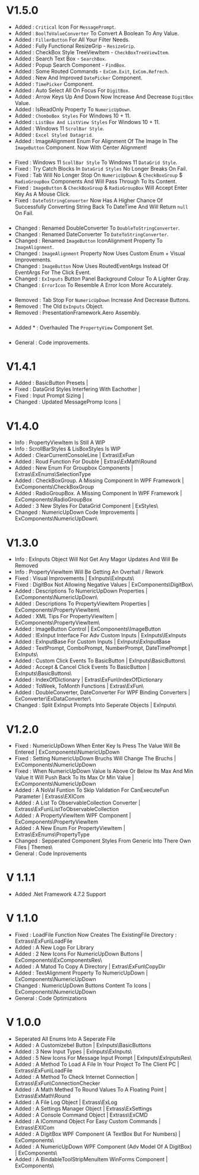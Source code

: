 # V1.5.0
* Added : `Critical` Icon For `MessagePrompt`.
* Added : `BoolToValueConverter` To Convert A Boolean To Any Value.
* Added : `FillerButton` For All Your Filter Needs.
* Added : Fully Functional ResizeGrip - `ResizeGrip`.
* Added : CheckBox Style TreeViewItem - `CheckBoxTreeViewItem`.
* Added : Search Text Box - `SearchBox`.
* Added : Popup Search Component - `FindBox`.
* Added : Some Routed Commands - `ExCom.Exit`, `ExCom.Refrech`.
* Added : New And Improved `DatePicker` Component.
* Added : `TimePicker` Component.
* Added : Auto Select All On Focus For `DigitBox`.
* Added : Arrow Keys Up And Down Now Increase And Decrease `DigitBox` Value.
* Added : IsReadOnly Property To `NumericUpDown`.
* Added : `ChomboBox Styles` For Windows 10 + 11.
* Added : `ListBox And ListView Styles` For Windows 10 + 11.
* Added : Windows 11 `ScrolBar Style`.
* Added : `Excel Styled Datagrid`.
* Added : ImageAlignment Enum For Alignment Of The Image In The `ImageButton` Component. Now With Center Alignment!
###
* Fixed : Windows 11 `ScollBar Style` To Windows 11 `DataGrid Style`.
* Fixed : Try Catch Blocks In `DataGrid Styles` No Longer Breaks On Fail.
* Fixed : Tab Will No Longer Stop On `NumericUpDown` & `CheckBoxGroup` $ `RadioGroupBox` Components And Will Pass Through To Its Content.
* Fixed : `ImageButton` & `CheckBoxGroup` & `RadioGroupBox` Will Accept Enter Key As A Mouse Click.
* Fixed : `DateToStringConverter` Now Has A Higher Chance Of Successfully Converting String Back To DateTime And Will Return `null` On Fail.
###
* Changed : Renamed DoubleConverter To `DoubleToStringConverter`.
* Changed : Renamed DateConverter To `DateToStringConverter`.
* Changed : Renamed `ImageButton` IconAlignment Property To `ImageAlignment`.
* Changed : `ImageAlignment` Property Now Uses Custom Enum + Visual Improvements.
* Changed : `ImageButton` Now Uses RoutedEventArgs Instead Of EventArgs For The Click Event.
* Changed : `ExInputs` Button Panel Background Colour To A Lighter Gray.
* Changed : `ErrorIcon` To Resemble A Error Icon More Accurately.
###
* Removed : Tab Stop For `NumericUpDown` Increase And Decrease Buttons.
* Removed : The Old `ExInputs` Object.
* Removed : PresentationFramework.Aero Assembly.
###
* Added \* : Overhauled The `PropertyView` Component Set.
###
* General : Code improvements.

# V1.4.1
* Added : BasicButton Presets |
* Fixed : DataGrid Styles Interfering With Eachother |
* Fixed : Input Prompt Sizing |
* Changed : Updated MessagePromp Icons |

# V1.4.0
* Info : PropertyViewItem Is Still A WIP
* Info : ScrollBarStyles & LisBoxStyles Is WIP
* Added : ClearCurrentConsoleLine | Extras\ExFun
* Added : Roud Function For Double | Extras\ExMath\Round
* Added : New Enum For Groupbox Components | Extras\ExEnums\SelectionType
* Added : CheckBoxGroup. A Missing Component In WPF Framework | ExComponents\CheckBoxGroup
* Added : RadioGroupBox. A Missing Component In WPF Framework | ExComponents\RadioGroupBox
* Added : 3 New Styles For DataGrid Component | ExStyles\
* Changed : NumericUpDown Code Improvements | ExComponents\NumericUpDown\

# V1.3.0
* Info : ExInputs Object Will Not Get Any Magor Updates And Will Be Removed
* Info : PropertyViewItem Will Be Getting An Overhall / Rework
* Fixed : Visual Improvements | ExInputs\ExInputs\
* Fixed : DigitBox Not Allowing Negative Values | ExComponents\DigitBox\
* Added : Descriptions To NumericUpDown Properties | ExComponents\NumericUpDown\
* Added : Descriptions To PropertyViewItem Properties | ExComponents\PropertyViewItem\
* Added : XML Tips For PropertyViewItem | ExComponents\PropertyViewItem\
* Added : ImageButton Control | ExComponents\ImageButton
* Added : IExInput Interface For Adv Custom Inputs | ExInputs\IExInputs
* Added : ExInputBase For Custom Inputs | ExInputs\ExInputBase
* Added : TextPrompt, ComboPrompt, NumberPrompt, DateTimePrompt | ExInputs\
* Added : Custom Click Events To BasicButton | ExInputs\BasicButtons\
* Added : Accept & Cancel Click Events To BasicButton | ExInputs\BasicButtons\
* Added : IndexOfDictionary | Extras\ExFun\IndexOfDictionary
* Added : ToWeek, ToMonth Functions | Extras\ExFun\
* Added : DoubleConverter, DateConverter For WPF Binding Converters | ExConverter\ExDataConverter\
* Changed : Split ExInput Prompts Into Seperate Objects | ExInputs\

# V1.2.0
* Fixed : NumericUpDown When Enter Key Is Press The Value Will Be Entered | ExComponents\NumericUpDown
* Fixed : Setting NumericUpDown Bruchs Will Change The Bruchs | ExComponents\NumericUpDown
* Fixed : When NumericUpDown Value Is Above Or Below Its Max And Min Value It Will Push Back To Its Max Or Min Value | ExComponents\NumericUpDown
* Added : A NoVal Funtion To Skip Validation For CanExecuteFun Parameter | Extrass\EXICom
* Added : A List To ObservableCollection Converter | Extrass\ExFun\ListToObservableCollection
* Added : A PropertyViewItem WPF Component | ExComponents\PropertyViewItem
* Added : A New Enum For PropertyViewItem | Extras\ExEnums\PropertyType
* Changed : Sepperated Component Styles From Generic Into There Own Files | Themes\
* General : Code Inprovements

# V 1.1.1
* Added .Net Framework 4.7.2 Support

# V 1.1.0
* Fixed : LoadFile Function Now Creates The ExistingFile Directory : Extrass\ExFun\LoadFile
* Added : A New Logo For Library
* Added : 2 New Icons For NumericUpDown Buttons | ExComponents\ExComponentsRes\
* Added : A Matod To Copy A Directory | Extras\ExFun\CopyDir
* Added : TextAlignment Property To NumericUpDown | ExComponents\NumericUpDown
* Changed : NumericUpDown Buttons Content To Icons | ExComponents\NumericUpDown
* General : Code Optimizations

# V 1.0.0
* Seperated All Enums Into A Seperate File
* Added : A Customizebel Button | ExInputs\BasicButtons
* Added : 3 New Input Types | ExInputs\ExInputs\
* Added : 5 New Icons For Message Input Prompt | ExInputs\ExInputsRes\
* Added : A Method To Load A File In Your Project To The Client PC | Extrass\ExFun\LoadFile
* Added : A Method To Check Internet Connection | Extrass\ExFun\ConnectionChecker
* Added : A Math Methed To Round Values To A Floating Point | Extrass\ExMath\Round
* Added : A File Log Object | Extrass\ExLog
* Added : A Settings Manager Object | Extrass\ExSettings
* Added : A Console Command Object | Extrass\ExCMD
* Added : A ICommand Object For Easy Custom Commands | Extrass\EXICom
* Added : A DigitBox WPF Component (A TextBox But For Numbers) | ExComponents\
* Added : A NumericUpDown  WPF Component (Adv Model Of A DigitBox) | ExComponents\
* Added : A BindableToolStripMenuItem WinForms Component | ExComponents\
